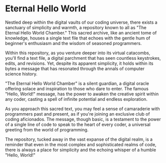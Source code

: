# Eternal Hello World
Nestled deep within the digital vaults of our coding universe, there exists a sanctuary of simplicity and warmth, a repository known to all as "The Eternal Hello World Chamber." This sacred archive, like an ancient tome of knowledge, houses a single text file that echoes with the gentle hum of beginner's enthusiasm and the wisdom of seasoned programmers.

Within this repository, as you venture deeper into its virtual catacombs, you'll find a text file, a digital parchment that has seen countless keystrokes, edits, and revisions. Yet, despite its apparent simplicity, it holds within its bytes a message that has resonated through the annals of computer science history.

"The Eternal Hello World Chamber" is a silent guardian, a digital oracle offering solace and inspiration to those who dare to enter. The famous "Hello, World!" message, has the power to awaken the creative spirit within any coder, casting a spell of infinite potential and endless exploration.

As you approach this sacred text, you may feel a sense of camaraderie with programmers past and present, as if you're joining an exclusive club of coding aficionados. The message, though basic, is a testament to the power of a single line of code to speak to the heart of every coder, a universal greeting from the world of programming.

The repository, tucked away in the vast expanse of the digital realm, is a reminder that even in the most complex and sophisticated realms of code, there is always a place for simplicity and the echoing whisper of a humble "Hello, World!"
